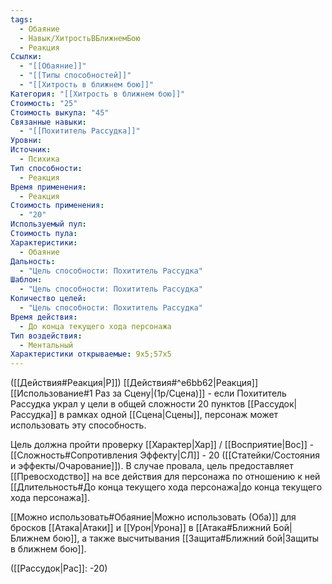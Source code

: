 ```yaml
---
tags:
  - Обаяние
  - Навык/ХитростьВБлижнемБою
  - Реакция
Ссылки:
  - "[[Обаяние]]"
  - "[[Типы способностей]]"
  - "[[Хитрость в ближнем бою]]"
Категория: "[[Хитрость в ближнем бою]]"
Стоимость: "25"
Стоимость выкупа: "45"
Связанные навыки:
  - "[[Похититель Рассудка]]"
Уровни: 
Источник:
  - Психика
Тип способности:
  - Реакция
Время применения:
  - Реакция
Стоимость применения:
  - "20"
Используемый пул: 
Стоимость пула: 
Характеристики:
  - Обаяние
Дальность:
  - "Цель способности: Похититель Рассудка"
Шаблон:
  - "Цель способности: Похититель Рассудка"
Количество целей:
  - "Цель способности: Похититель Рассудка"
Время действия:
  - До конца текущего хода персонажа
Тип воздействия:
  - Ментальный
Характеристики открываемые: 9x5;57x5
---
```

([[Действия#Реакция|Р]]) [[Действия#^e6bb62|Реакция]] [[Использование#1 Раз за Сцену|(1р/Сцена)]] - если Похититель Рассудка украл у цели в общей сложности 20 пунктов [[Рассудок|Рассудка]] в рамках одной [[Сцена|Сцены]], персонаж может использовать эту способность. 

Цель должна пройти проверку [[Характер|Хар]] / [[Восприятие|Вос]] - [[Сложность#Cопротивления Эффекту|СЛ]] - 20 ([[Статейки/Состояния и эффекты/Очарование]]). В случае провала, цель предоставляет [[Превосходство]] на все действия для персонажа по отношению к ней [[Длительность#До конца текущего хода персонажа|до конца текущего хода персонажа]]. 

[[Можно использовать#Обаяние|Можно использовать (Оба)]] для бросков [[Атака|Атаки]] и [[Урон|Урона]] в [[Атака#Ближний Бой|Ближнем бою]], а также высчитывания [[Защита#Ближний бой|Защиты в ближнем бою]].

([[Рассудок|Рас]]: -20) 